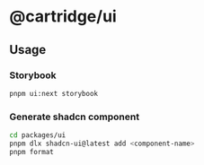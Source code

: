 # @cartridge/ui

## Usage

### Storybook

```sh
pnpm ui:next storybook
```

### Generate shadcn component

```sh
cd packages/ui
pnpm dlx shadcn-ui@latest add <component-name>
pnpm format
```
